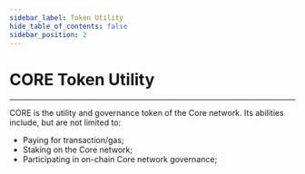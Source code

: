 ```yaml
---
sidebar_label: Token Utility
hide_table_of_contents: false
sidebar_position: 2
---
```


# CORE Token Utility
---

CORE is the utility and governance token of the Core network. Its abilities include, but are not limited to:

* Paying for transaction/gas;
* Staking on the Core network;
* Participating in on-chain Core network governance;